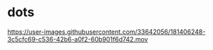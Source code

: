 # dots


https://user-images.githubusercontent.com/33642056/181406248-3c5cfc69-c536-42b6-a0f2-60b901f6d742.mov

